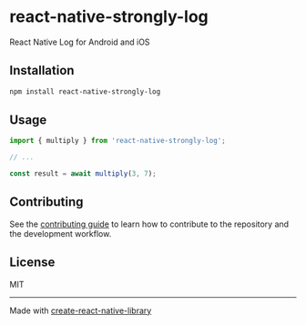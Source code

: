 # react-native-strongly-log

React Native Log for Android and iOS

## Installation

```sh
npm install react-native-strongly-log
```

## Usage


```js
import { multiply } from 'react-native-strongly-log';

// ...

const result = await multiply(3, 7);
```


## Contributing

See the [contributing guide](CONTRIBUTING.md) to learn how to contribute to the repository and the development workflow.

## License

MIT

---

Made with [create-react-native-library](https://github.com/callstack/react-native-builder-bob)
